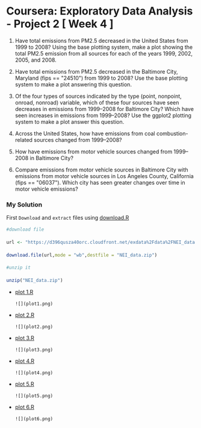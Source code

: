 # Coursera: Exploratory Data Analysis - Project 2 [ Week 4 ]

1. Have total emissions from PM2.5 decreased in the United States from 1999 to 2008? Using the base plotting system, make a plot showing the total PM2.5 emission from all sources for each of the years 1999, 2002, 2005, and 2008.

2. Have total emissions from PM2.5 decreased in the Baltimore City, Maryland (fips == "24510") from 1999 to 2008? Use the base plotting system to make a plot answering this question.

3. Of the four types of sources indicated by the type (point, nonpoint, onroad, nonroad) variable, which of these four sources have seen decreases in emissions from 1999–2008 for Baltimore City? Which have seen increases in emissions from 1999–2008? Use the ggplot2 plotting system to make a plot answer this question.

4. Across the United States, how have emissions from coal combustion-related sources changed from 1999–2008?

5. How have emissions from motor vehicle sources changed from 1999–2008 in Baltimore City?

6. Compare emissions from motor vehicle sources in Baltimore City with emissions from motor vehicle sources in Los Angeles County, California (fips == "06037"). Which city has seen greater changes over time in motor vehicle emissions?

### My Solution

First `Download` and `extract` files using [download.R](download.R)

```R
#download file

url <- "https://d396qusza40orc.cloudfront.net/exdata%2Fdata%2FNEI_data.zip"

download.file(url,mode = "wb",destfile = "NEI_data.zip")

#unzip it

unzip("NEI_data.zip")


```

- [plot 1.R](plot1.R) 
  
      ![](plot1.png)
      
- [plot 2.R](plot2.R)  

      ![](plot2.png)
      
- [plot 3.R](plot3.R)  

      ![](plot3.png)
      
- [plot 4.R](plot4.R)  

      ![](plot4.png)
      
- [plot 5.R](plot5.R)  

      ![](plot5.png)
      
- [plot 6.R](plot6.R)  

      ![](plot6.png)

